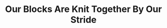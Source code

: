 ---
pid: MP170
title: Our Blocks Are Knit Together By Our Stride
location_transcription: 'Not sure: a part of the city where ppl walk everyday'
zipcode: '19148'
outside_phl: 
neighborhood: Whitman,Pennsport,South Philadelphia
age: '41'
age_range: 40-49
instagram: 
image_file_name: MP_170.jpg
proposal_transcription: |-
  The city of Philadelphia has been described as a city that is walkable.  It is also a city that has centuries & layers of street beneath it.  A giant //quilt// with panels that rep different forms of pavement around the city would represent both the current & past residents of the city of Love. (These are ideas, but others may have better streets)

  steel border
  gayborhood crosswalks
  Rocky steps
  Hole on Vine St Walkway
  Center city cross walk nubs
  bike lane on parkway
  garbage (be real)
  Elfreths Alley
  Brick under mackadum (sp?) ppothole
  new 40s paved
  1970 concrete
topic: History,Neighborhoods,Philadelphia,Unity
topic_summary: 0, 0, 0, 0
type: Space,Concrete,Walkway,Mosaic,Street,Image,Bikepath
keywords_other: Streets, sidewalk, walking
credit: Sue Stirling
image_labels: 
twitter: 
facebook: 
permalink: "/monuments/mp170/"
layout: item-page
---